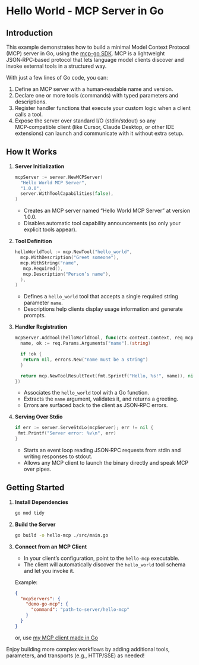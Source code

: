 # Hello World - MCP Server in Go

## Introduction

This example demonstrates how to build a minimal Model Context Protocol (MCP) server in Go, using the [mcp-go SDK](https://github.com/mark3labs/mcp-go). MCP is a lightweight JSON‑RPC‑based protocol that lets language model clients discover and invoke external tools in a structured way.

With just a few lines of Go code, you can:

1. Define an MCP server with a human‑readable name and version.
2. Declare one or more tools (commands) with typed parameters and descriptions.
3. Register handler functions that execute your custom logic when a client calls a tool.
4. Expose the server over standard I/O (stdin/stdout) so any MCP‑compatible client (like Cursor, Claude Desktop, or other IDE extensions) can launch and communicate with it without extra setup.

## How It Works

1. **Server Initialization**

   ```go
   mcpServer := server.NewMCPServer(
     "Hello World MCP Server",
     "1.0.0",
     server.WithToolCapabilities(false),
   )
   ```

   - Creates an MCP server named “Hello World MCP Server” at version 1.0.0.
   - Disables automatic tool capability announcements (so only your explicit tools appear).

2. **Tool Definition**

   ```go
   helloWorldTool := mcp.NewTool("hello_world",
     mcp.WithDescription("Greet someone"),
     mcp.WithString("name",
      mcp.Required(),
      mcp.Description("Person’s name"),
     ),
   )
   ```

   - Defines a `hello_world` tool that accepts a single required string parameter `name`.
   - Descriptions help clients display usage information and generate prompts.

3. **Handler Registration**

   ```go
   mcpServer.AddTool(helloWorldTool, func(ctx context.Context, req mcp.CallToolRequest) (*mcp.CallToolResult, error) {
     name, ok := req.Params.Arguments["name"].(string)

     if !ok {
      return nil, errors.New("name must be a string")
     }

     return mcp.NewToolResultText(fmt.Sprintf("Hello, %s!", name)), nil
   })
   ```

   - Associates the `hello_world` tool with a Go function.
   - Extracts the `name` argument, validates it, and returns a greeting.
   - Errors are surfaced back to the client as JSON‑RPC errors.

4. **Serving Over Stdio**

   ```go
   if err := server.ServeStdio(mcpServer); err != nil {
    fmt.Printf("Server error: %v\n", err)
   }
   ```

   - Starts an event loop reading JSON‑RPC requests from stdin and writing responses to stdout.
   - Allows any MCP client to launch the binary directly and speak MCP over pipes.

## Getting Started

1. **Install Dependencies**

   ```bash
   go mod tidy
   ```

2. **Build the Server**

   ```bash
   go build -o hello-mcp ./src/main.go
   ```

3. **Connect from an MCP Client**

   - In your client’s configuration, point to the `hello-mcp` executable.
   - The client will automatically discover the `hello_world` tool schema and let you invoke it.

   Example:

   ```json
   {
     "mcpServers": {
       "demo-go-mcp": {
         "command": "path-to-server/hello-mcp"
       }
     }
   }
   ```

   or, use [my MCP client made in Go](https://github.com/lucasgdb/mcp-client-go-example)

Enjoy building more complex workflows by adding additional tools, parameters, and transports (e.g., HTTP/SSE) as needed!
